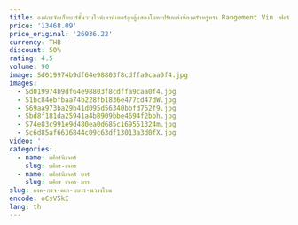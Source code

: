 ```yaml
---
title: องค์กรจัดเก็บบาร์ชั้นวางไวน์เคาน์เตอร์สูงตู้แสดงโลหะปรับแต่งห้องครัวหรูหรา Rangement Vin เฟอร์นิเจอร์บ้าน
price: '13468.09'
price_original: '26936.22'
currency: THB
discount: 50%
rating: 4.5
volume: 90
image: Sd019974b9df64e98803f8cdffa9caa0f4.jpg
images:
  - Sd019974b9df64e98803f8cdffa9caa0f4.jpg
  - S1bc84ebfbaa74b228fb1836e477cd47dW.jpg
  - S69aa973ba29b41d095d56340bbfd752f9.jpg
  - Sbd8f181da25941a4b8909bbe4694f2bbh.jpg
  - S74e83c991e9d480ea0d685c169551324m.jpg
  - Sc6d85af6636844c09c63df13013a3d0fX.jpg
video: ''
categories:
  - name: เฟอร์นิเจอร์
    slug: เฟอร-เจอร
  - name: เฟอร์นิเจอร์ บาร์
    slug: เฟอร-เจอร-บาร
slug: องค-กรจ-ดเก-บบาร-นวางไวน
encode: oCsV5kI
lang: th
---
```

  